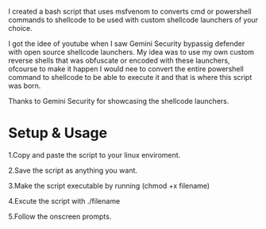 I created a bash script that uses msfvenom to converts cmd or powershell commands to shellcode to be used with custom shellcode launchers of your choice.

I got the idee of youtube when I saw Gemini Security bypassig defender with open source shellcode launchers. My idea was to use my own custom reverse shells that was obfuscate or encoded with these launchers, ofcourse to make it happen I would nee to convert the entire powershell command to shellcode to be able to execute it and that is where this script was born.

Thanks to Gemini Security for showcasing the shellcode launchers.


Setup & Usage
===============

1.Copy and paste the script to your linux enviroment.

2.Save the script as anything you want.

3.Make the script executable by running (chmod +x filename)

4.Excute the script with ./filename

5.Follow the onscreen prompts.
